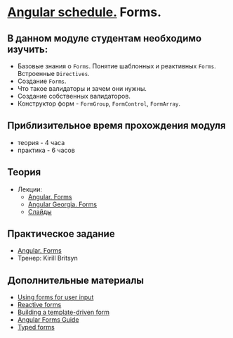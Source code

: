 # [Angular schedule.](../../README-RU.md) Forms.

## В данном модуле студентам необходимо изучить:

- Базовые знания о `Forms`. Понятие шаблонных и реактивных `Forms`. Встроенные `Directives`.
- Создание `Forms`.
- Что такое валидаторы и зачем они нужны.
- Создание собственных валидаторов.
- Конструктор форм - `FormGroup`, `FormControl`, `FormArray`.

## Приблизительное время прохождения модуля

- теория - 4 часа
- практика - 6 часов

## Теория

- Лекции:
  - [Angular. Forms](https://www.youtube.com/watch?v=t6kyXkl5qNw)
  - [Angular Georgia. Forms](https://www.youtube.com/watch?v=I_1fm5wx7_4)
  - [Слайды](https://slides.com/pavelrazuvalau/angular-forms)

## Практическое задание
- [Angular. Forms](https://github.com/rolling-scopes-school/tasks/blob/master/tasks/angular/forms.md)
- Тренер: Kirill Britsyn

## Дополнительные материалы

- [Using forms for user input](https://angular.io/start/forms)
- [Reactive forms](https://angular.io/guide/reactive-forms)
- [Building a template-driven form](https://angular.io/guide/forms)
- [Angular Forms Guide](https://blog.angular-university.io/introduction-to-angular-2-forms-template-driven-vs-model-driven/)
- [Typed forms](https://angular.io/guide/typed-forms)

